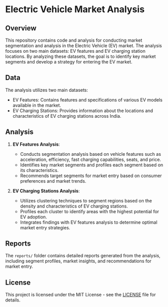 # Electric Vehicle Market Analysis

## Overview
This repository contains code and analysis for conducting market segmentation and analysis in the Electric Vehicle (EV) market. The analysis focuses on two main datasets: EV features and EV charging station locations. By analyzing these datasets, the goal is to identify key market segments and develop a strategy for entering the EV market.

## Data
The analysis utilizes two main datasets:
- EV Features: Contains features and specifications of various EV models available in the market.
- EV Charging Stations: Provides information about the locations and characteristics of EV charging stations across India.

## Analysis
1. **EV Features Analysis**: 
   - Conducts segmentation analysis based on vehicle features such as acceleration, efficiency, fast charging capabilities, seats, and price.
   - Identifies key market segments and profiles each segment based on its characteristics.
   - Recommends target segments for market entry based on consumer preferences and market trends.

2. **EV Charging Stations Analysis**:
   - Utilizes clustering techniques to segment regions based on the density and characteristics of EV charging stations.
   - Profiles each cluster to identify areas with the highest potential for EV adoption.
   - Integrates findings with EV features analysis to determine optimal market entry strategies.

## Reports
The `reports/` folder contains detailed reports generated from the analysis, including segment profiles, market insights, and recommendations for market entry.

## License
This project is licensed under the MIT License - see the [LICENSE](LICENSE) file for details.
